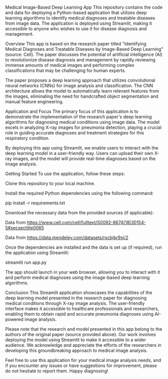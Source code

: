 Medical Image-Based Deep Learning App
This repository contains the code and data for deploying a Python-based application that utilizes deep learning algorithms to identify medical diagnoses and treatable diseases from image data. The application is deployed using Streamlit, making it accessible to anyone who wishes to use it for disease diagnosis and management.

Overview
This app is based on the research paper titled "Identifying Medical Diagnoses and Treatable Diseases by Image-Based Deep Learning" (source: Cell). The paper discusses the potential of artificial intelligence (AI) to revolutionize disease diagnosis and management by rapidly reviewing immense amounts of medical images and performing complex classifications that may be challenging for human experts.

The paper proposes a deep learning approach that utilizes convolutional neural networks (CNNs) for image analysis and classification. The CNN architecture allows the model to automatically learn relevant features from the images, eliminating the need for handcrafted object segmentation and manual feature engineering.

Application and Focus
The primary focus of this application is to demonstrate the implementation of the research paper's deep learning algorithms for diagnosing medical conditions using image data. The model excels in analyzing X-ray images for pneumonia detection, playing a crucial role in guiding accurate diagnoses and treatment strategies for this respiratory condition.

By deploying this app using Streamlit, we enable users to interact with the deep learning model in a user-friendly way. Users can upload their own X-ray images, and the model will provide real-time diagnoses based on the image analysis.

Getting Started
To use the application, follow these steps:

Clone this repository to your local machine.

Install the required Python dependencies using the following command:

pip install -r requirements.txt

Download the necessary data from the provided sources (if applicable):

Data from https://www.cell.com/cell/fulltext/S0092-8674(18)30154-5#secsectitle0065

Data from https://data.mendeley.com/datasets/rscbjbr9sj/2

Once the dependencies are installed and the data is set up (if required), run the application using Streamlit:

streamlit run app.py

The app should launch in your web browser, allowing you to interact with it and perform medical diagnoses using the image-based deep learning algorithms.

Conclusion
This Streamlit application showcases the capabilities of the deep learning model presented in the research paper for diagnosing medical conditions through X-ray image analysis. The user-friendly interface makes it accessible to healthcare professionals and researchers, enabling them to obtain rapid and accurate pneumonia diagnoses using AI-powered image analysis.

Please note that the research and model presented in this app belong to the authors of the original paper (source provided above). Our work involves deploying the model using Streamlit to make it accessible to a wider audience. We acknowledge and appreciate the efforts of the researchers in developing this groundbreaking approach to medical image analysis.

Feel free to use this application for your medical image analysis needs, and if you encounter any issues or have suggestions for improvement, please do not hesitate to report them. Happy diagnosing!

